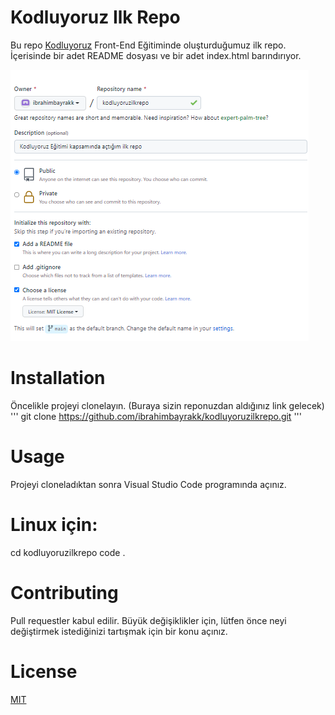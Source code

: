 # Kodluyoruz Ilk Repo
Bu repo [Kodluyoruz](www.kodluyoruz.org) Front-End Eğitiminde oluşturduğumuz ilk repo. İçerisinde bir adet README dosyası ve bir adet index.html barındırıyor.

![github](https://raw.githubusercontent.com/ibrahimbayrakk/kodluyoruzilkrepo/main/Image.png)

# Installation
Öncelikle projeyi clonelayın. (Buraya sizin reponuzdan aldığınız link gelecek)
'''
git clone https://github.com/ibrahimbayrakk/kodluyoruzilkrepo.git
'''
# Usage
Projeyi cloneladıktan sonra Visual Studio Code programında açınız.

# Linux için:

cd kodluyoruzilkrepo
code .

# Contributing
Pull requestler kabul edilir. Büyük değişiklikler için, lütfen önce neyi değiştirmek istediğinizi tartışmak için bir konu açınız.

# License
[MIT](https://choosealicense.com/licenses/mit/)
